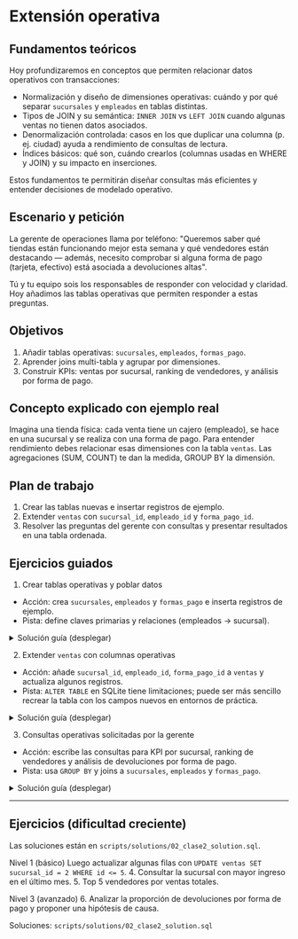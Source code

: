 # Extensión operativa

## Fundamentos teóricos
Hoy profundizaremos en conceptos que permiten relacionar datos operativos con transacciones:

- Normalización y diseño de dimensiones operativas: cuándo y por qué separar `sucursales` y `empleados` en tablas distintas.
- Tipos de JOIN y su semántica: `INNER JOIN` vs `LEFT JOIN` cuando algunas ventas no tienen datos asociados.
- Denormalización controlada: casos en los que duplicar una columna (p. ej. ciudad) ayuda a rendimiento de consultas de lectura.
- Índices básicos: qué son, cuándo crearlos (columnas usadas en WHERE y JOIN) y su impacto en inserciones.

Estos fundamentos te permitirán diseñar consultas más eficientes y entender decisiones de modelado operativo.

## Escenario y petición
La gerente de operaciones llama por teléfono: "Queremos saber qué tiendas están funcionando mejor esta semana y qué vendedores están destacando — además, necesito comprobar si alguna forma de pago (tarjeta, efectivo) está asociada a devoluciones altas".

Tú y tu equipo sois los responsables de responder con velocidad y claridad. Hoy añadimos las tablas operativas que permiten responder a estas preguntas.

## Objetivos

1. Añadir tablas operativas: `sucursales`, `empleados`, `formas_pago`.
2. Aprender joins multi-tabla y agrupar por dimensiones.
3. Construir KPIs: ventas por sucursal, ranking de vendedores, y análisis por forma de pago.

## Concepto explicado con ejemplo real
Imagina una tienda física: cada venta tiene un cajero (empleado), se hace en una sucursal y se realiza con una forma de pago. Para entender rendimiento debes relacionar esas dimensiones con la tabla `ventas`. Las agregaciones (SUM, COUNT) te dan la medida, GROUP BY la dimensión.

## Plan de trabajo
1. Crear las tablas nuevas e insertar registros de ejemplo.
2. Extender `ventas` con `sucursal_id`, `empleado_id` y `forma_pago_id`.
3. Resolver las preguntas del gerente con consultas y presentar resultados en una tabla ordenada.

## Ejercicios guiados


1) Crear tablas operativas y poblar datos

- Acción: crea `sucursales`, `empleados` y `formas_pago` e inserta registros de ejemplo.
- Pista: define claves primarias y relaciones (empleados -> sucursal).

<details>
<summary>Solución guía (desplegar)</summary>

```sql
CREATE TABLE IF NOT EXISTS sucursales (
   sucursal_id INTEGER PRIMARY KEY,
   nombre TEXT,
   ciudad TEXT
);

CREATE TABLE IF NOT EXISTS empleados (
   empleado_id INTEGER PRIMARY KEY,
   nombre TEXT,
   sucursal_id INTEGER,
   FOREIGN KEY(sucursal_id) REFERENCES sucursales(sucursal_id)
);

CREATE TABLE IF NOT EXISTS formas_pago (
   forma_pago_id INTEGER PRIMARY KEY,
   descripcion TEXT
);

INSERT INTO sucursales (nombre, ciudad) VALUES ('Centro', 'Ciudad A'), ('Norte', 'Ciudad B'), ('Sur', 'Ciudad C');
INSERT INTO empleados (nombre, sucursal_id) VALUES ('Pedro',1),('Lucia',1),('Marta',2),('Carlos',2),('Elena',3),('Diego',3);
INSERT INTO formas_pago (descripcion) VALUES ('Efectivo'),('Tarjeta');
```

</details>

2) Extender `ventas` con columnas operativas

- Acción: añade `sucursal_id`, `empleado_id`, `forma_pago_id` a `ventas` y actualiza algunos registros.
- Pista: `ALTER TABLE` en SQLite tiene limitaciones; puede ser más sencillo recrear la tabla con los campos nuevos en entornos de práctica.

<details>
<summary>Solución guía (desplegar)</summary>

```sql
-- Ejemplo simple: recrear tabla con campos nuevos (en entornos de práctica)
CREATE TABLE ventas_new (
   venta_id INTEGER PRIMARY KEY,
   fecha DATE,
   cliente_id INTEGER,
   producto_id INTEGER,
   cantidad INTEGER,
   total REAL,
   sucursal_id INTEGER,
   empleado_id INTEGER,
   forma_pago_id INTEGER, 
   FOREIGN KEY (cliente_id) REFERENCES clientes(cliente_id),
   FOREIGN KEY (producto_id) REFERENCES productos(producto_id),
   FOREIGN KEY (sucursal_id) REFERENCES sucursales(sucursal_id),
   FOREIGN KEY (empleado_id) REFERENCES empleados(empleado_id),
   FOREIGN KEY (forma_pago_id) REFERENCES formas_pago(forma_pago_id)
);


INSERT INTO ventas_new (venta_id, fecha, cliente_id, producto_id, cantidad, total, sucursal_id,empleado_id,forma_pago_id)
   SELECT venta_id, fecha, cliente_id, producto_id, cantidad, total, 1 sucursal_id, 1 empleado_id, 1 forma_pago_id FROM ventas;
DROP TABLE ventas;
ALTER TABLE ventas_new RENAME TO ventas;
```

</details>

3) Consultas operativas solicitadas por la gerente

- Acción: escribe las consultas para KPI por sucursal, ranking de vendedores y análisis de devoluciones por forma de pago.
- Pista: usa `GROUP BY` y joins a `sucursales`, `empleados` y `formas_pago`.

<details>
<summary>Solución guía (desplegar)</summary>

```sql
-- Ventas totales por sucursal
SELECT su.sucursal_id, su.nombre, SUM(v.total) AS ventas_total
FROM ventas v
JOIN sucursales su ON v.sucursal_id = su.sucursal_id
GROUP BY su.sucursal_id, su.nombre
ORDER BY ventas_total DESC;

-- Ranking de vendedores
SELECT e.empleado_id, e.nombre, SUM(v.total) AS ventas_total
FROM ventas v
JOIN empleados e ON v.empleado_id = e.empleado_id
GROUP BY e.empleado_id, e.nombre
ORDER BY ventas_total DESC
LIMIT 5;

-- Forma de pago con más devoluciones (si existe tabla devoluciones)
SELECT f.descripcion, COUNT(d.devolucion_id) AS cantidad_devoluciones
FROM devoluciones d
JOIN ventas v ON d.venta_id = v.venta_id
JOIN formas_pago f ON v.forma_pago_id = f.forma_pago_id
GROUP BY f.forma_pago_id, f.descripcion
ORDER BY cantidad_devoluciones DESC;
```

</details>

---

## Ejercicios (dificultad creciente)

Las soluciones están en `scripts/solutions/02_clase2_solution.sql`.

Nivel 1 (básico)
Luego actualizar algunas filas con `UPDATE ventas SET sucursal_id = 2 WHERE id <= 5`.
4. Consultar la sucursal con mayor ingreso en el último mes.
5. Top 5 vendedores por ventas totales.

Nivel 3 (avanzado)
6. Analizar la proporción de devoluciones por forma de pago y proponer una hipótesis de causa.

Soluciones: `scripts/solutions/02_clase2_solution.sql`
